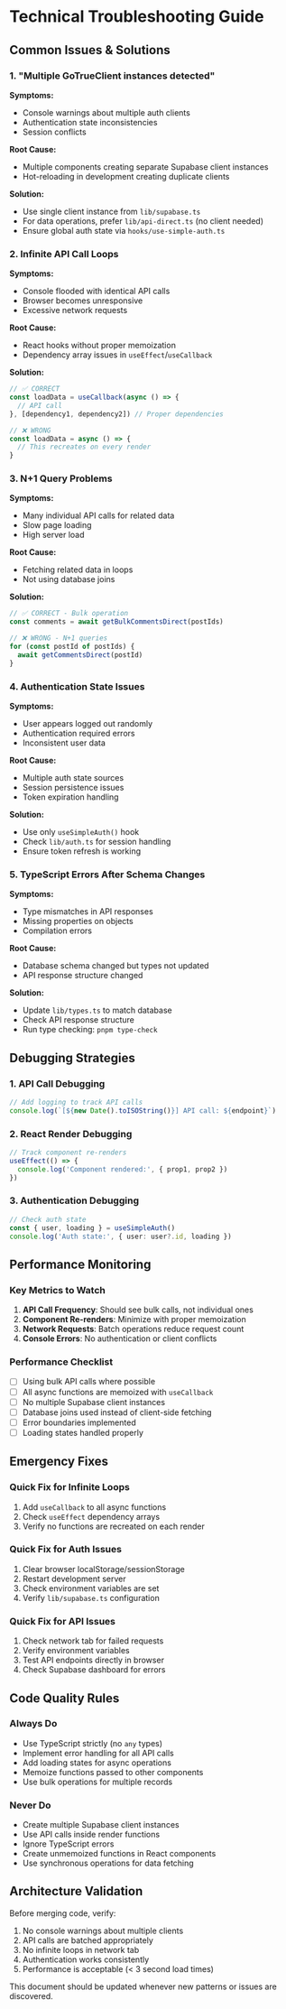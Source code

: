 # Technical Troubleshooting Guide

## Common Issues & Solutions

### 1. "Multiple GoTrueClient instances detected"

**Symptoms:**
- Console warnings about multiple auth clients
- Authentication state inconsistencies
- Session conflicts

**Root Cause:**
- Multiple components creating separate Supabase client instances
- Hot-reloading in development creating duplicate clients

**Solution:**
- Use single client instance from `lib/supabase.ts`
- For data operations, prefer `lib/api-direct.ts` (no client needed)
- Ensure global auth state via `hooks/use-simple-auth.ts`

### 2. Infinite API Call Loops

**Symptoms:**
- Console flooded with identical API calls
- Browser becomes unresponsive
- Excessive network requests

**Root Cause:**
- React hooks without proper memoization
- Dependency array issues in `useEffect`/`useCallback`

**Solution:**
```typescript
// ✅ CORRECT
const loadData = useCallback(async () => {
  // API call
}, [dependency1, dependency2]) // Proper dependencies

// ❌ WRONG
const loadData = async () => {
  // This recreates on every render
}
```

### 3. N+1 Query Problems

**Symptoms:**
- Many individual API calls for related data
- Slow page loading
- High server load

**Root Cause:**
- Fetching related data in loops
- Not using database joins

**Solution:**
```typescript
// ✅ CORRECT - Bulk operation
const comments = await getBulkCommentsDirect(postIds)

// ❌ WRONG - N+1 queries  
for (const postId of postIds) {
  await getCommentsDirect(postId)
}
```

### 4. Authentication State Issues

**Symptoms:**
- User appears logged out randomly
- Authentication required errors
- Inconsistent user data

**Root Cause:**
- Multiple auth state sources
- Session persistence issues
- Token expiration handling

**Solution:**
- Use only `useSimpleAuth()` hook
- Check `lib/auth.ts` for session handling
- Ensure token refresh is working

### 5. TypeScript Errors After Schema Changes

**Symptoms:**
- Type mismatches in API responses
- Missing properties on objects
- Compilation errors

**Root Cause:**
- Database schema changed but types not updated
- API response structure changed

**Solution:**
- Update `lib/types.ts` to match database
- Check API response structure
- Run type checking: `pnpm type-check`

## Debugging Strategies

### 1. API Call Debugging

```typescript
// Add logging to track API calls
console.log(`[${new Date().toISOString()}] API call: ${endpoint}`)
```

### 2. React Render Debugging

```typescript
// Track component re-renders
useEffect(() => {
  console.log('Component rendered:', { prop1, prop2 })
})
```

### 3. Authentication Debugging

```typescript
// Check auth state
const { user, loading } = useSimpleAuth()
console.log('Auth state:', { user: user?.id, loading })
```

## Performance Monitoring

### Key Metrics to Watch

1. **API Call Frequency**: Should see bulk calls, not individual ones
2. **Component Re-renders**: Minimize with proper memoization
3. **Network Requests**: Batch operations reduce request count
4. **Console Errors**: No authentication or client conflicts

### Performance Checklist

- [ ] Using bulk API calls where possible
- [ ] All async functions are memoized with `useCallback`
- [ ] No multiple Supabase client instances
- [ ] Database joins used instead of client-side fetching
- [ ] Error boundaries implemented
- [ ] Loading states handled properly

## Emergency Fixes

### Quick Fix for Infinite Loops

1. Add `useCallback` to all async functions
2. Check `useEffect` dependency arrays
3. Verify no functions are recreated on each render

### Quick Fix for Auth Issues

1. Clear browser localStorage/sessionStorage
2. Restart development server
3. Check environment variables are set
4. Verify `lib/supabase.ts` configuration

### Quick Fix for API Issues

1. Check network tab for failed requests
2. Verify environment variables
3. Test API endpoints directly in browser
4. Check Supabase dashboard for errors

## Code Quality Rules

### Always Do

- Use TypeScript strictly (no `any` types)
- Implement error handling for all API calls
- Add loading states for async operations
- Memoize functions passed to other components
- Use bulk operations for multiple records

### Never Do

- Create multiple Supabase client instances
- Use API calls inside render functions
- Ignore TypeScript errors
- Create unmemoized functions in React components
- Use synchronous operations for data fetching

## Architecture Validation

Before merging code, verify:

1. No console warnings about multiple clients
2. API calls are batched appropriately
3. No infinite loops in network tab
4. Authentication works consistently
5. Performance is acceptable (< 3 second load times)

This document should be updated whenever new patterns or issues are discovered.
